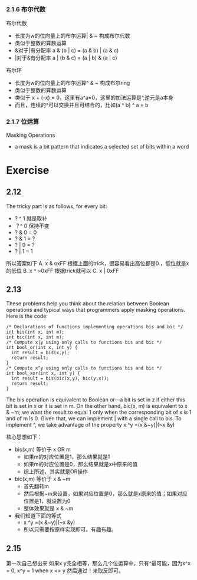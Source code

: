 ### 2.1.6 布尔代数

布尔代数
- 长度为w的位向量上的布尔运算| & ~ 构成布尔代数
- 类似于整数的算数运算
- &对于|有分配率 a & (b | c) = (a & b) | (a & c)
- |对于&有分配率 a | (b & c) = (a | b) & (a | c)

布尔环
- 长度为w的位向量上的布尔运算^ & ~ 构成布尔ring
- 类似于整数的算数运算
- 类似于 x + (-x) = 0，这里有a^a=0，这里的加法运算是^,逆元是a本身
- 而且，连续的^可以交换并且可结合的，比如(a ^ b) ^ a = b

### 2.1.7 位运算
Masking Operations
- a mask is a bit pattern that indicates a selected set of bits within a word


# Exercise
## 2.12
The tricky part is as follows, for every bit:
- ? ^ 1 就是取补
- ？^ 0 保持不变
- ? & 0 = 0
- ? & 1 = ?
- ? | 0 = ?
- ? | 1 = 1

所以答案如下
A. x & oxFF 根据上面的trick，很容易看出高位都是0 ，低位就是x的低位
B. x ^ ~0xFF 根据trick就可以
C. x | 0xFF

## 2.13

These problems help you think about the relation between Boolean operations and typical ways that programmers apply masking operations. Here is the code:

```
/* Declarations of functions implementing operations bis and bic */
int bis(int x, int m);
int bic(int x, int m);
/* Compute x|y using only calls to functions bis and bic */
int bool_or(int x, int y) {
  int result = bis(x,y);
  return result;
}
/* Compute x^y using only calls to functions bis and bic */
int bool_xor(int x, int y) {
  int result = bis(bic(x,y), bic(y,x));
  return result;
}
```

The bis operation is equivalent to Boolean or—a bit is set in z if either this bit is set in x or it is set in m. On the other hand, bic(x, m) is equivalent to x & ~m; we want the result to equal 1 only when the corresponding bit of x is 1 and of m is 0.
Given that, we can implement | with a single call to bis. To implement ^, we take advantage of the property
x ^y =(x &~y)|(~x &y)

核心思想如下：
- bis(x,m) 等价于 x OR m
  - 如果m的对应位置是1，那么结果就是1
  - 如果m的对应位置是0，那么结果就是x中原来的值
  - 综上所述，其实就是OR操作
- bic(x,m) 等价于 x & ~m
  - 首先翻转m
  - 然后根据~m来设置，如果对应位置是0，那么就是x原来的值；如果对应位置是1，就设置为0
  - 整体效果就是 x & ~m
- 我们知道下面的等式
  - x ^y =(x &~y)|(~x &y)
  - 所以只需要按原样实现即可。有趣有趣。

## 2.15
第一次自己想出来
如果x y完全相等，那么几个位运算中，只有^最可能，因为x^x = 0, x^y = 1 when x <> y
然后通过！来取反即可。
